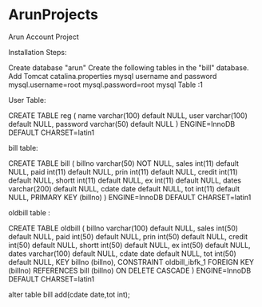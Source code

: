 # ArunProjects

Arun Account Project

Installation Steps:

Create database "arun" Create the following tables in the "bill" database. Add Tomcat catalina.properties mysql username and password mysql.username=root mysql.password=root mysql Table :1

User Table:

CREATE TABLE reg ( name varchar(100) default NULL, user varchar(100) default NULL, password varchar(50) default NULL ) ENGINE=InnoDB DEFAULT CHARSET=latin1

bill table:

CREATE TABLE bill ( billno varchar(50) NOT NULL, sales int(11) default NULL, paid int(11) default NULL, prin int(11) default NULL, credit int(11) default NULL, shortt int(11) default NULL, ex int(11) default NULL, dates varchar(200) default NULL, cdate date default NULL, tot int(11) default NULL, PRIMARY KEY (billno) ) ENGINE=InnoDB DEFAULT CHARSET=latin1 

oldbill table :

CREATE TABLE oldbill ( billno varchar(100) default NULL, sales int(50) default NULL, paid int(50) default NULL, prin int(50) default NULL, credit int(50) default NULL, shortt int(50) default NULL, ex int(50) default NULL, dates varchar(100) default NULL, cdate date default NULL, tot int(50) default NULL, KEY billno (billno), CONSTRAINT oldbill_ibfk_1 FOREIGN KEY (billno) REFERENCES bill (billno) ON DELETE CASCADE ) ENGINE=InnoDB DEFAULT CHARSET=latin1

alter table bill add(cdate date,tot int);
